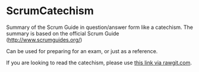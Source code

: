 # ScrumCatechism

Summary of the Scrum Guide in question/answer form like a catechism. The summary is based on the official Scrum Guide (http://www.scrumguides.org/)

Can be used for preparing for an exam, or just as a reference.

If you are looking to read the catechism, please use [this link via rawgit.com](https://cdn.rawgit.com/janwillemb/ScrumCatechism/master/ScrumCatechism.html).
